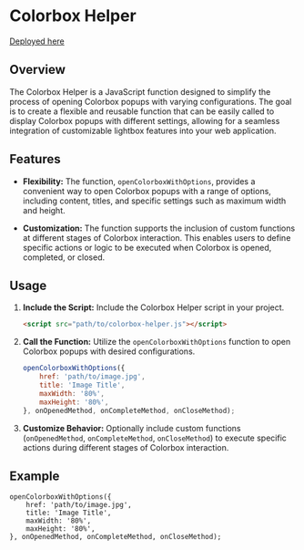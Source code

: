 # Colorbox Helper
[Deployed here](https://arunvbiradar.github.io/colorboxHandler/)

## Overview

The Colorbox Helper is a JavaScript function designed to simplify the process of opening Colorbox popups with varying configurations. The goal is to create a flexible and reusable function that can be easily called to display Colorbox popups with different settings, allowing for a seamless integration of customizable lightbox features into your web application.

## Features

- **Flexibility:** The function, `openColorboxWithOptions`, provides a convenient way to open Colorbox popups with a range of options, including content, titles, and specific settings such as maximum width and height.

- **Customization:** The function supports the inclusion of custom functions at different stages of Colorbox interaction. This enables users to define specific actions or logic to be executed when Colorbox is opened, completed, or closed.

## Usage

1. **Include the Script:**
   Include the Colorbox Helper script in your project.

   ```html
   <script src="path/to/colorbox-helper.js"></script>
   ```

2. **Call the Function:**
    Utilize the `openColorboxWithOptions` function to open Colorbox popups with desired configurations.

    ```javascript
    openColorboxWithOptions({
        href: 'path/to/image.jpg',
        title: 'Image Title',
        maxWidth: '80%',
        maxHeight: '80%',
    }, onOpenedMethod, onCompleteMethod, onCloseMethod);
    ```

3. **Customize Behavior:**
    Optionally include custom functions (`onOpenedMethod`, `onCompleteMethod`, `onCloseMethod`) to execute specific actions during different stages of Colorbox interaction.

## Example
    openColorboxWithOptions({
        href: 'path/to/image.jpg',
        title: 'Image Title',
        maxWidth: '80%',
        maxHeight: '80%',
    }, onOpenedMethod, onCompleteMethod, onCloseMethod);
